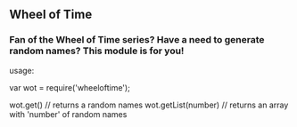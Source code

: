 <h2>Wheel of Time</h2>
<h3>Fan of the Wheel of Time series?  Have a need to generate random names? This module is for you!</h3>

usage:

var wot = require('wheeloftime');

wot.get()  // returns a random names
wot.getList(number) // returns an array with 'number' of random names
